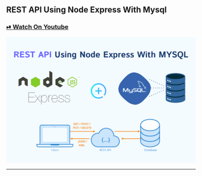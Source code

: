 ## REST API Using Node Express With Mysql

### [⏯ Watch On Youtube](https://youtu.be/LdCVLUxcTTA)

![thumbnail](thumbnail.png)

---
